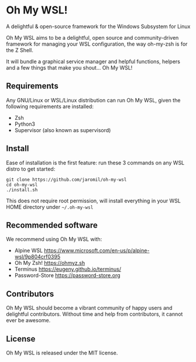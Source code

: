 # Oh My WSL!

A delightful & open-source framework for the Windows Subsystem for Linux

Oh My WSL aims to be a delightful, open source and community-driven framework for managing your WSL configuration, the way oh-my-zsh is for the Z Shell.

It will bundle a graphical service manager and helpful functions, helpers and a few things that make you shout... Oh My WSL!

## Requirements

Any GNU/Linux or WSL/Linux distribution can run Oh My WSL, given the following requirements are installed:

- Zsh
- Python3
- Supervisor (also known as supervisord)

## Install

Ease of installation is the first feature: run these 3 commands on any WSL distro to get started:

```
git clone https://github.com/jaromil/oh-my-wsl
cd oh-my-wsl
./install.sh
```

This does not require root permission, will install everything in your WSL HOME directory under `~/.oh-my-wsl`

## Recommended software

We recommend using Oh My WSL with:
- Alpine WSL https://www.microsoft.com/en-us/p/alpine-wsl/9p804crf0395
- Oh My Zsh! https://ohmyz.sh
- Terminus https://eugeny.github.io/terminus/
- Password-Store https://password-store.org

## Contributors

Oh My WSL should become a vibrant community of happy users and delightful contributors. Without time and help from contributors, it cannot ever be awesome.

## License

Oh My WSL is released under the MIT license.
